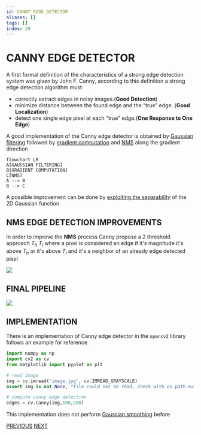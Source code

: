 ```yaml
---
id: CANNY_EDGE_DETECTOR
aliases: []
tags: []
index: 29
---
```


# CANNY EDGE DETECTOR

A first formal definition of the characteristics of a strong edge detection system was given by John F. Canny, according to this definition a strong edge detection algorithm must:

-  correctly extract edges in noisy images.(**Good Detection**)
-  minimize distance between the found edge and the “true” edge. (**Good Localization**)
-  detect one single edge pixel at each “true” edge.(**One Response to One Edge**)

A good implementation of the Canny edge detector is obtained by [Gaussian filtering](GAUSSIAN_FILTER.md) followed by [gradient computation](EDGES.md#GRADIENT_APPROXIMATION) and [NMS](EDGES.md#NON_MAXIMA_SUPRESSION_(NMS)) along the gradient direction

```mermaid
flowchart LR
A[GAUSSIAN FILTERING]
B[GRADIENT COMPUTATION]
C[NMS]
A --> B
B --> C
```

A possible improvement can be done by [exploiting the separability](GAUSSIAN_FILTER.md#EXPLOITING_SEPARABILITY_TO_IMPROVE_PERFORMANCE) of the 2D Gaussian function

## NMS EDGE DETECTION IMPROVEMENTS

In order to improve the **NMS** process Canny propose a 2 threshold approach $T_h$ $T_l$ where a pixel is considered an edge if it's magnitude it's above $T_h$ or it's above $T_l$ and it's a neighbor of an already edge detected pixel

![](Pasted_image_20240309145141.png)

## FINAL PIPELINE

![](Pasted_image_20240309145554.png)

## IMPLEMENTATION

There is an implementation of Canny edge detector in the `opencv2` library follows an example for reference

```python
import numpy as np
import cv2 as cv
from matplotlib import pyplot as plt

# read image
img = cv.imread('image.jpg', cv.IMREAD_GRAYSCALE)
assert img is not None, "file could not be read, check with os.path.exists()"

# compute canny edge detection
edges = cv.Canny(img,100,200)
```

This implementation does not perform [Gaussian smoothing](GAUSSIAN_FILTER.md) before

[PREVIOUS](pages/local_features/EDGES.md) [NEXT](pages/local_features/ZERO_CROSSING_EDGE_DETECTION.md)
